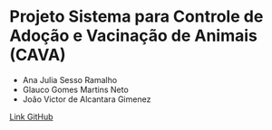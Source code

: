 # Projeto Sistema para Controle de Adoção e Vacinação de Animais (CAVA)

- Ana Julia Sesso Ramalho
- Glauco Gomes Martins Neto
- João Victor de Alcantara Gimenez

[Link GitHub](https://github.com/nanajulia457/GestaoCAVA)
